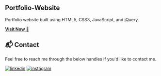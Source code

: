 ## Portfolio-Website
Portfolio website built using HTML5, CSS3, JavaScript, and jQuery.

<a href="" target="_blank">**Visit Now** 🚀</a>



<h2>📬 Contact</h2>

Feel free to reach me through the below handles if you'd like to contact me.

[![linkedin](https://img.shields.io/badge/LinkedIn-0077B5?style=for-the-badge&logo=linkedin&logoColor=white)](https://www.linkedin.com/in/omprakash416/)
[![instagram](https://img.shields.io/badge/Instagram-E4405F?style=for-the-badge&logo=instagram&logoColor=white)]()
